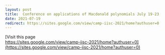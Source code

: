```yaml
---
layout: post
title:  Conference on applications of Macdonald polynomials July 19-23, 2021.
date: 2021-07-19
redirect: https://sites.google.com/view/camp-iisc-2021/home?authuser=0
---
```


[Visit this page <br>
https://sites.google.com/view/camp-iisc-2021/home?authuser=0](https://sites.google.com/view/camp-iisc-2021/home?authuser=0)
